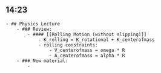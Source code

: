 ## 14:23
	- ## Physics Lecture
		- ### Review:
			- #### [[Rolling Motion (without slipping)]]
				- K_rolling = K_rotational + K_centerofmass
				- rolling constraints:
					- V_centerofmass = omega * R
					- A_centerofmass = alpha * R
		- ### New material:
			-